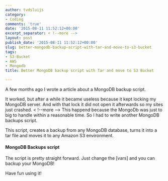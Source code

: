 ```yaml
---
author: tvdsluijs
category:
- Coding
comments: 'true'
date: '2015-08-11 11:52:12+00:00'
excerpt_separator: < !--more -->
layout: post
publish_date: '2015-08-11 11:52:12+00:00'
slug: better-mongodb-backup-script-with-tar-and-move-to-s3-bucket
tags:
- S3-Bucket
- AWS
- Mongodb
title: Better MongoDB backup script with Tar and move to S3 Bucket

---
```

A few months ago I wrote a article about a MongoDB backup script.

It worked, but after a while it became useless because it kept locking my
MongoDB server. And with that lock it did not open it afterwards so my sites
just crashed.
< !--more -->
This happend because the MongoDb was just to big to handle within a reasonable
time. So I had to write another MongoDB backups script.

This script, creates a backup from any MongoDB database, turns it into a tar
file and moves it to any Amazon S3 environment.

#### MongoDB Backups script

The script is pretty straight forward. Just change the [vars] and you can
backup your MongoDB!

Have fun using it!

